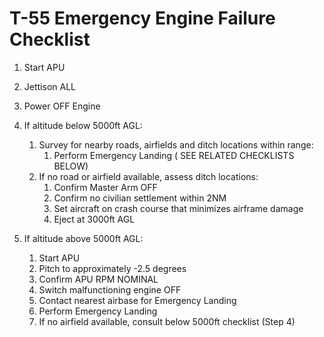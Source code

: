 # T-55 Emergency Engine Failure Checklist

1. Start APU
2. Jettison ALL
3. Power OFF Engine
4. If altitude below 5000ft AGL:

    1. Survey for nearby roads, airfields and ditch locations within range:
        1. Perform Emergency Landing ( SEE RELATED CHECKLISTS BELOW)
    2. If no road or airfield available, assess ditch locations:
        1. Confirm Master Arm OFF
        2. Confirm no civilian settlement within 2NM
        3. Set aircraft on crash course that minimizes airframe damage
        4. Eject at 3000ft AGL

5. If altitude above 5000ft AGL:
    1. Start APU
    2. Pitch to approximately -2.5 degrees
    3. Confirm APU RPM NOMINAL
    4. Switch malfunctioning engine OFF
    5. Contact nearest airbase for Emergency Landing
    6. Perform Emergency Landing
    7. If no airfield available, consult below 5000ft checklist (Step 4)

<br>
